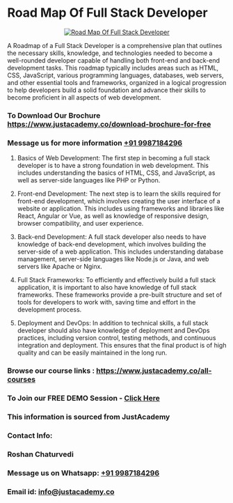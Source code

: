 # Road Map Of Full Stack Developer

<p align="center">
  <a href="https://justacademy.co/program-detail/mern-stack-development">
    <img src="https://justacademy.co/storage2/program_images/1704700408.webp" alt="Road Map Of Full Stack Developer">
  </a>
</p>


A Roadmap of a Full Stack Developer is a comprehensive plan that outlines the necessary skills, knowledge, and technologies needed to become a well-rounded developer capable of handling both front-end and back-end development tasks. This roadmap typically includes areas such as HTML, CSS, JavaScript, various programming languages, databases, web servers, and other essential tools and frameworks, organized in a logical progression to help developers build a solid foundation and advance their skills to become proficient in all aspects of web development. 
### To Download Our Brochure https://www.justacademy.co/download-brochure-for-free
### Message us for more information [+91 9987184296](https://api.whatsapp.com/send?phone=919987184296)
1) Basics of Web Development: The first step in becoming a full stack developer is to have a strong foundation in web development. This includes understanding the basics of HTML, CSS, and JavaScript, as well as server-side languages like PHP or Python.

2) Front-end Development: The next step is to learn the skills required for front-end development, which involves creating the user interface of a website or application. This includes using frameworks and libraries like React, Angular or Vue, as well as knowledge of responsive design, browser compatibility, and user experience.

3) Back-end Development: A full stack developer also needs to have knowledge of back-end development, which involves building the server-side of a web application. This includes understanding database management, server-side languages like Node.js or Java, and web servers like Apache or Nginx.

4) Full Stack Frameworks: To efficiently and effectively build a full stack application, it is important to also have knowledge of full stack frameworks. These frameworks provide a pre-built structure and set of tools for developers to work with, saving time and effort in the development process.

5) Deployment and DevOps: In addition to technical skills, a full stack developer should also have knowledge of deployment and DevOps practices, including version control, testing methods, and continuous integration and deployment. This ensures that the final product is of high quality and can be easily maintained in the long run.

### Browse our course links : https://www.justacademy.co/all-courses 
### To Join our FREE DEMO Session - [Click Here](https://www.justacademy.co/register-for-course-demo)


### This information is sourced from JustAcademy
### Contact Info:
### Roshan Chaturvedi
### Message us on Whatsapp: [+91 9987184296](https://api.whatsapp.com/send?phone=919987184296)
### Email id: [info@justacademy.co](mailto:info@justacademy.co)
                    
